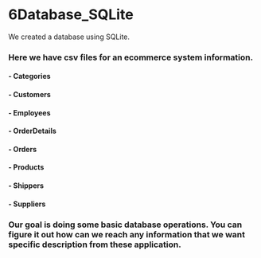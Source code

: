 # 6Database_SQLite
 We created a database using SQLite.
### Here we have csv files for an ecommerce system information. 
#### - Categories
#### - Customers
#### - Employees
#### - OrderDetails
#### - Orders
#### - Products
#### - Shippers
#### - Suppliers


### Our goal is doing some basic database operations. You can figure it out how can we reach any information that we want specific description from these application. 


 
